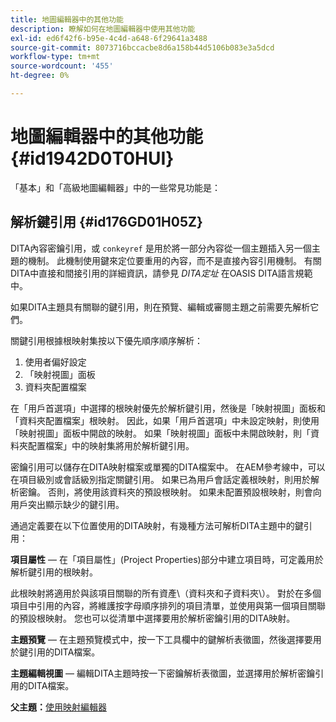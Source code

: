 ```yaml
---
title: 地圖編輯器中的其他功能
description: 瞭解如何在地圖編輯器中使用其他功能
exl-id: ed6f42f6-b95e-4c4d-a648-6f29641a3488
source-git-commit: 8073716bccacbe8d6a158b44d5106b083e3a5dcd
workflow-type: tm+mt
source-wordcount: '455'
ht-degree: 0%

---
```


# 地圖編輯器中的其他功能 {#id1942D0T0HUI}

「基本」和「高級地圖編輯器」中的一些常見功能是：

## 解析鍵引用 {#id176GD01H05Z}

DITA內容密鑰引用，或 `conkeyref` 是用於將一部分內容從一個主題插入另一個主題的機制。 此機制使用鍵來定位要重用的內容，而不是直接內容引用機制。 有關DITA中直接和間接引用的詳細資訊，請參見 *DITA定址* 在OASIS DITA語言規範中。

如果DITA主題具有關聯的鍵引用，則在預覽、編輯或審閱主題之前需要先解析它們。

關鍵引用根據根映射集按以下優先順序順序解析：

1. 使用者偏好設定
1. 「映射視圖」面板
1. 資料夾配置檔案

在「用戶首選項」中選擇的根映射優先於解析鍵引用，然後是「映射視圖」面板和「資料夾配置檔案」根映射。 因此，如果「用戶首選項」中未設定映射，則使用「映射視圖」面板中開啟的映射。 如果「映射視圖」面板中未開啟映射，則「資料夾配置檔案」中的映射集將用於解析鍵引用。

密鑰引用可以儲存在DITA映射檔案或單獨的DITA檔案中。 在AEM參考線中，可以在項目級別或會話級別指定關鍵引用。 如果已為用戶會話定義根映射，則用於解析密鑰。 否則，將使用該資料夾的預設根映射。 如果未配置預設根映射，則會向用戶突出顯示缺少的鍵引用。

通過定義要在以下位置使用的DITA映射，有幾種方法可解析DITA主題中的鍵引用：

**項目屬性**  — 在「項目屬性」(Project Properties)部分中建立項目時，可定義用於解析鍵引用的根映射。

此根映射將適用於與該項目關聯的所有資產\（資料夾和子資料夾\）。 對於在多個項目中引用的內容，將維護按字母順序排列的項目清單，並使用與第一個項目關聯的預設根映射。 您也可以從清單中選擇要用於解析密鑰引用的DITA映射。

**主題預覽**  — 在主題預覽模式中，按一下工具欄中的鍵解析表徵圖，然後選擇要用於鍵引用的DITA檔案。

**主題編輯視圖**  — 編輯DITA主題時按一下密鑰解析表徵圖，並選擇用於解析密鑰引用的DITA檔案。

**父主題：**[&#x200B;使用映射編輯器](map-editor.md)
